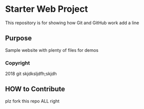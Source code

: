 # Starter Web Project

This repository is for showing how Git and GitHub work 
add a line

## Purpose

Sample website with plenty of files for demos

### Copyright

2018 git
skjdksljdfh;skjdh
## HOW to Contribute
plz fork this repo ALL right
